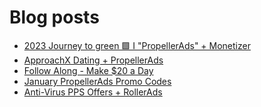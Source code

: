 # Blog posts
<!-- BLOG-POST-LIST:START -->
- [2023 Journey to green 🟩 I &quot;PropellerAds&quot; + Monetizer](https://afflift.com/f/threads/2023-journey-to-green-%F0%9F%9F%A9-i-propellerads-monetizer.10265/)
- [ApproachX Dating + PropellerAds](https://afflift.com/f/threads/approachx-dating-propellerads.10218/)
- [Follow Along - Make $20 a Day](https://afflift.com/f/threads/follow-along-make-20-a-day.10149/)
- [January PropellerAds Promo Codes](https://afflift.com/f/threads/january-propellerads-promo-codes.10169/)
- [Anti-Virus PPS Offers + RollerAds](https://afflift.com/f/threads/anti-virus-pps-offers-rollerads.10213/)
<!-- BLOG-POST-LIST:END -->
